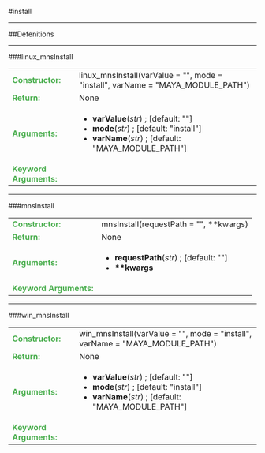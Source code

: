 <body>
#install
<hr width = 100%>
##Defenitions
<hr width = 100%>
###linux_mnsInstall
<font size = 3pt>
<table>
<tr><td><b><font color = #4caf50>Constructor:  </font></b></td><td>linux_mnsInstall(varValue = "", mode = "install", varName = "MAYA_MODULE_PATH")</td></tr>
<tr><td><b><font color = #4caf50>Return:  </font></b></td><td>None</td></tr>
<tr><td><b><font color = #4caf50>Arguments:  </font></b></td>
<td><ul>
<li><b>varValue</b>(<i>str</i>) ; [default: ""]</li>
<li><b>mode</b>(<i>str</i>) ; [default: "install"]</li>
<li><b>varName</b>(<i>str</i>) ; [default: "MAYA_MODULE_PATH"]</li>
</ul></td>
</tr>
<tr width=150px><td><b><font color = #4caf50>Keyword Arguments:  </font></b></td>
</tr>
</table></font>
<hr width = 100%>
###mnsInstall
<font size = 3pt>
<table>
<tr><td><b><font color = #4caf50>Constructor:  </font></b></td><td>mnsInstall(requestPath = "", **kwargs)</td></tr>
<tr><td><b><font color = #4caf50>Return:  </font></b></td><td>None</td></tr>
<tr><td><b><font color = #4caf50>Arguments:  </font></b></td>
<td><ul>
<li><b>requestPath</b>(<i>str</i>) ; [default: ""]</li>
<li><b>**kwargs</b></li>
</ul></td>
</tr>
<tr width=150px><td><b><font color = #4caf50>Keyword Arguments:  </font></b></td>
</tr>
</table></font>
<hr width = 100%>
###win_mnsInstall
<font size = 3pt>
<table>
<tr><td><b><font color = #4caf50>Constructor:  </font></b></td><td>win_mnsInstall(varValue = "", mode = "install", varName = "MAYA_MODULE_PATH")</td></tr>
<tr><td><b><font color = #4caf50>Return:  </font></b></td><td>None</td></tr>
<tr><td><b><font color = #4caf50>Arguments:  </font></b></td>
<td><ul>
<li><b>varValue</b>(<i>str</i>) ; [default: ""]</li>
<li><b>mode</b>(<i>str</i>) ; [default: "install"]</li>
<li><b>varName</b>(<i>str</i>) ; [default: "MAYA_MODULE_PATH"]</li>
</ul></td>
</tr>
<tr width=150px><td><b><font color = #4caf50>Keyword Arguments:  </font></b></td>
</tr>
</table></font>
